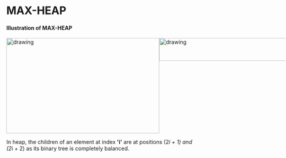# MAX-HEAP

#### Illustration of MAX-HEAP


<div style="display:flex;">
<img src="https://i.imgur.com/eI7kJgc.jpg" alt="drawing" width="400" height="250"/>
<br>
<img src="https://i.imgur.com/ZFWgiMz.jpg" alt="drawing" width="450" height="60"/>
</div>


In heap, the children of an element at index **'i'** are at positions (2*i + 1) and (2*i + 2) as its binary tree is completely balanced. 
